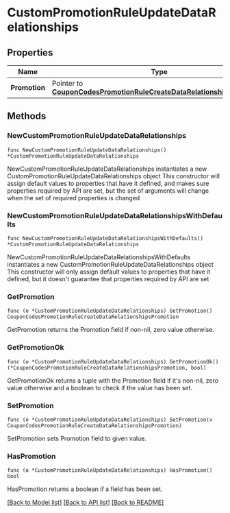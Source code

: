 # CustomPromotionRuleUpdateDataRelationships

## Properties

Name | Type | Description | Notes
------------ | ------------- | ------------- | -------------
**Promotion** | Pointer to [**CouponCodesPromotionRuleCreateDataRelationshipsPromotion**](CouponCodesPromotionRuleCreateDataRelationshipsPromotion.md) |  | [optional] 

## Methods

### NewCustomPromotionRuleUpdateDataRelationships

`func NewCustomPromotionRuleUpdateDataRelationships() *CustomPromotionRuleUpdateDataRelationships`

NewCustomPromotionRuleUpdateDataRelationships instantiates a new CustomPromotionRuleUpdateDataRelationships object
This constructor will assign default values to properties that have it defined,
and makes sure properties required by API are set, but the set of arguments
will change when the set of required properties is changed

### NewCustomPromotionRuleUpdateDataRelationshipsWithDefaults

`func NewCustomPromotionRuleUpdateDataRelationshipsWithDefaults() *CustomPromotionRuleUpdateDataRelationships`

NewCustomPromotionRuleUpdateDataRelationshipsWithDefaults instantiates a new CustomPromotionRuleUpdateDataRelationships object
This constructor will only assign default values to properties that have it defined,
but it doesn't guarantee that properties required by API are set

### GetPromotion

`func (o *CustomPromotionRuleUpdateDataRelationships) GetPromotion() CouponCodesPromotionRuleCreateDataRelationshipsPromotion`

GetPromotion returns the Promotion field if non-nil, zero value otherwise.

### GetPromotionOk

`func (o *CustomPromotionRuleUpdateDataRelationships) GetPromotionOk() (*CouponCodesPromotionRuleCreateDataRelationshipsPromotion, bool)`

GetPromotionOk returns a tuple with the Promotion field if it's non-nil, zero value otherwise
and a boolean to check if the value has been set.

### SetPromotion

`func (o *CustomPromotionRuleUpdateDataRelationships) SetPromotion(v CouponCodesPromotionRuleCreateDataRelationshipsPromotion)`

SetPromotion sets Promotion field to given value.

### HasPromotion

`func (o *CustomPromotionRuleUpdateDataRelationships) HasPromotion() bool`

HasPromotion returns a boolean if a field has been set.


[[Back to Model list]](../README.md#documentation-for-models) [[Back to API list]](../README.md#documentation-for-api-endpoints) [[Back to README]](../README.md)


